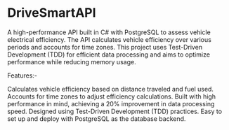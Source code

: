 # DriveSmartAPI
A high-performance API built in C# with PostgreSQL to assess vehicle electrical efficiency. The API calculates vehicle efficiency over various periods and accounts for time zones. This project uses Test-Driven Development (TDD) for efficient data processing and aims to optimize performance while reducing memory usage.

Features:-

Calculates vehicle efficiency based on distance traveled and fuel used.
Accounts for time zones to adjust efficiency calculations.
Built with high performance in mind, achieving a 20% improvement in data processing speed.
Designed using Test-Driven Development (TDD) practices.
Easy to set up and deploy with PostgreSQL as the database backend.
